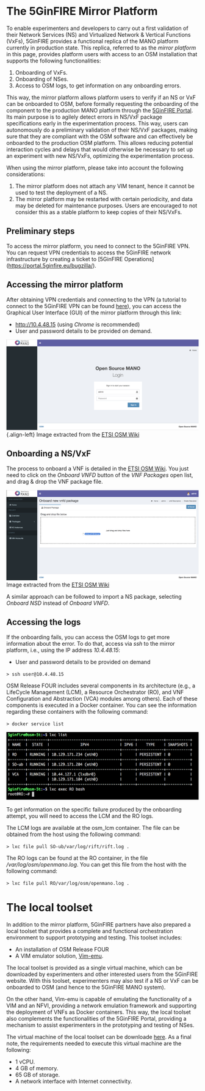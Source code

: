 <!-- TITLE: Tools for validation, prototyping, and testing -->
<!-- SUBTITLE: The Mirror Platform & the Local Toolset-->

# The 5GinFIRE Mirror Platform
To enable experimenters and developers to carry out a first validation of their Network Services (NS) and Virtualized Network & Vertical Functions (VxFs), 5GinFIRE provides a functional replica of the MANO platform currently in production state. This replica, referred to as the *mirror platform* in this page, provides platform users with access to an OSM installation that supports the following functionalities:

1) Onboarding of VxFs.
2) Onboarding of NSes.
3) Access to OSM logs, to get information on any onboarding errors.

This way, the mirror platform allows platform users to verify if an NS or VxF can be onboarded to OSM, before formally requesting the onboarding of the component to the production MANO platform through the [5GinFIRE Portal](https://portal.5ginfire.eu). Its main purpose is to agilely detect errors in NS/VxF package specifications early in the experimentation process. This way, users can autonomously do a preliminary validation of their NS/VxF packages, making sure that they are compliant with the OSM software and can effectively be onboarded to the production OSM platform. This allows reducing potential interaction cycles and delays that would otherwise be necessary to set up an experiment with new NS/VxFs, optimizing the experimentation process.

When using the mirror platform, please take into account the following considerations:

1) The mirror platform does not attach any VIM tenant, hence it cannot be used to test the deployment of a NS.
2) The mirror platform may be restarted with certain periodicity, and data may be deleted for maintenance purposes. Users are encouraged to not consider this as a stable platform to keep copies of their NS/VxFs.

## Preliminary steps
To access the mirror platform, you need to connect to the 5GinFIRE VPN. You can request VPN credentials to access the 5GinFIRE network infrastructure by creating a ticket to [5GinFIRE Operations] (https://portal.5ginfire.eu/bugzilla/).

## Accessing the mirror platform
After obtaining VPN credentials and connecting to the VPN (a tutorial to connect to the 5GinFIRE VPN can be found [here](http://wiki.5ginfire.eu/tutorials/guide-external-access-experimenters)), you can access the Graphical User Interface (GUI) of the mirror platform through this link:

- http://10.4.48.15 (using *Chrome*  is recommended)
- User and password details to be provided on demand.

![Osm Lwb Ui Login](/uploads/5-tonic/osm-lwb-ui-login.png "Osm Lwb Ui Login"){.align-left}
Image extracted from the [ETSI OSM Wiki](https://osm.etsi.org/wikipub/index.php/OSM_Release_FOUR)

## Onboarding a NS/VxF
The process to onboard a VNF is detailed in the [ETSI OSM Wiki](https://osm.etsi.org/wikipub/index.php/OSM_Release_FOUR#Deploying_your_first_Network_Service). You just need to click on the *Onboard VNFD* button of the *VNF Packages* open list, and drag & drop the VNF package file.

![800 Px Vnfd Onboard R 4](/uploads/5-tonic/800-px-vnfd-onboard-r-4.png "800 Px Vnfd Onboard R 4")
Image extracted from the [ETSI OSM Wiki](https://osm.etsi.org/wikipub/index.php/OSM_Release_FOUR)

A similar approach can be followed to import a NS package, selecting *Onboard NSD* instead of *Onboard VNFD*.

## Accessing the logs
If the onboarding fails, you can access the OSM logs to get more information about the error. To do that, access via *ssh* to the mirror platform, i.e., using the IP address *10.4.48.15*:

- User and password details to be provided on demand

``> ssh user@10.4.48.15``

OSM Release FOUR includes several components in its architecture (e.g., a LifeCycle Management (LCM), a Resource Orchestrator (RO), and VNF Configuration and Abstraction (VCA) modules among others). Each of these components is executed in a Docker container. You can see the information regarding these containers with the following command:

``> docker service list``

![Screen Shot 2018 07 16 At 17 17 55](/uploads/mirror-site/screen-shot-2018-07-16-at-17-17-55.png "Screen Shot 2018 07 16 At 17 17 55")

To get information on the specific failure produced by the onboarding attempt, you will need to access the LCM and the RO logs.

The LCM logs are available at the osm_lcm container. The file can be obtained from the host using the following command:

``> lxc file pull SO-ub/var/log/rift/rift.log .``

The RO logs can be found at the RO container, in the file */var/log/osm/openmano.log*. You can get this file from the host with the following command:

``> lxc file pull RO/var/log/osm/openmano.log .``



# The local toolset
In addition to the mirror platform, 5GinFIRE partners have also prepared a local toolset that provides a complete and functional orchestration environment to support prototyping and testing. This toolset includes:

*	An installation of OSM Release FOUR
*	A VIM emulator solution, [Vim-emu](https://osm.etsi.org/wikipub/index.php/VIM_emulator).

The local toolset is provided as a single virtual machine, which can be downloaded by experimenters and other interested users from the 5GinFIRE website. With this toolset, experimenters may also test if a NS or VxF can be onboarded to OSM (and hence to the 5GinFIRE MANO system). 

On the other hand, Vim-emu is capable of emulating the functionality of a VIM and an NFVI, providing a network emulation framework and supporting the deployment of VNFs as Docker containers. This way, the local toolset also complements the functionalities of the 5GinFIRE Portal, providing a mechanism to assist experimenters in the prototyping and testing of NSes.

The virtual machine of the local toolset can be downloade [here](http://vm-images.netcom.it.uc3m.es/osm-images/osm-R4-vimemu/). As a final note, the requirements needed to execute this virtual machine are the following: 

- 1 vCPU.
- 4 GB of memory.
- 65 GB of storage.
- A network interface with Internet connectivity.